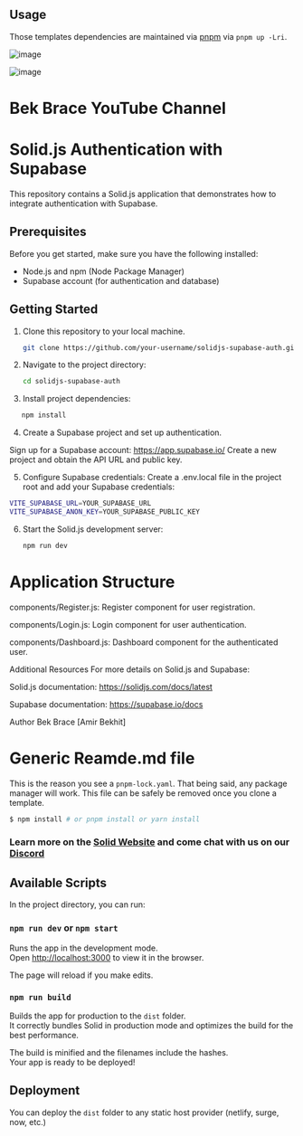 ## Usage

Those templates dependencies are maintained via [pnpm](https://pnpm.io) via `pnpm up -Lri`.

![image](https://github.com/BekBrace/SolidJs_Supabase_Auth/assets/60483846/674f8b70-7e00-486c-941e-e07e82a1fc6b)

![image](https://github.com/BekBrace/SolidJs_Supabase_Auth/assets/60483846/ba8d4d76-9ef2-4b35-a164-ad8a5e2ac473)

# Bek Brace YouTube Channel

# Solid.js Authentication with Supabase

This repository contains a Solid.js application that demonstrates how to integrate authentication with Supabase.

## Prerequisites

Before you get started, make sure you have the following installed:

- Node.js and npm (Node Package Manager)
- Supabase account (for authentication and database)

## Getting Started

1. Clone this repository to your local machine.

   ```bash
   git clone https://github.com/your-username/solidjs-supabase-auth.git
   ```
2. Navigate to the project directory:
   ```bash
   cd solidjs-supabase-auth
   ```
3. Install project dependencies:
 ```bash
    npm install
 ```
4. Create a Supabase project and set up authentication.

Sign up for a Supabase account: https://app.supabase.io/
Create a new project and obtain the API URL and public key.

5. Configure Supabase credentials:
Create a .env.local file in the project root and add your Supabase credentials:
```bash
VITE_SUPABASE_URL=YOUR_SUPABASE_URL
VITE_SUPABASE_ANON_KEY=YOUR_SUPABASE_PUBLIC_KEY
```
6. Start the Solid.js development server:
   ```bash
   npm run dev
   ```
   
# Application Structure

components/Register.js: Register component for user registration.

components/Login.js: Login component for user authentication.

components/Dashboard.js: Dashboard component for the authenticated user.

Additional Resources
For more details on Solid.js and Supabase:

Solid.js documentation: https://solidjs.com/docs/latest

Supabase documentation: https://supabase.io/docs

Author
Bek Brace [Amir Bekhit]

 # Generic Reamde.md file 

This is the reason you see a `pnpm-lock.yaml`. That being said, any package manager will work. This file can be safely be removed once you clone a template.

```bash
$ npm install # or pnpm install or yarn install
```

### Learn more on the [Solid Website](https://solidjs.com) and come chat with us on our [Discord](https://discord.com/invite/solidjs)

## Available Scripts

In the project directory, you can run:

### `npm run dev` or `npm start`

Runs the app in the development mode.<br>
Open [http://localhost:3000](http://localhost:3000) to view it in the browser.

The page will reload if you make edits.<br>

### `npm run build`

Builds the app for production to the `dist` folder.<br>
It correctly bundles Solid in production mode and optimizes the build for the best performance.

The build is minified and the filenames include the hashes.<br>
Your app is ready to be deployed!

## Deployment

You can deploy the `dist` folder to any static host provider (netlify, surge, now, etc.)
